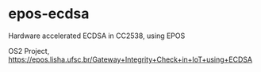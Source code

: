 # epos-ecdsa
Hardware accelerated ECDSA in CC2538, using EPOS

OS2 Project, https://epos.lisha.ufsc.br/Gateway+Integrity+Check+in+IoT+using+ECDSA
